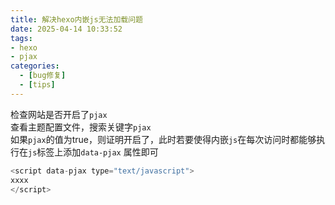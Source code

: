 ```yaml
---
title: 解决hexo内嵌js无法加载问题
date: 2025-04-14 10:33:52
tags:
- hexo
- pjax
categories:
  - [bug修复]
  - [tips]
---
```

检查网站是否开启了`pjax`  
查看主题配置文件，搜索关键字`pjax`   
如果`pjax`的值为true，则证明开启了，此时若要使得内嵌`js`在每次访问时都能够执行在`js`标签上添加`data-pjax` 属性即可  
```js
<script data-pjax type="text/javascript">
xxxx
</script>

```
